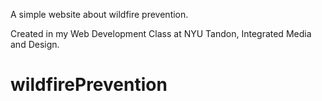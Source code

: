 A simple website about wildfire prevention. 

Created in my Web Development Class at NYU Tandon, Integrated Media and Design.

# wildfirePrevention
